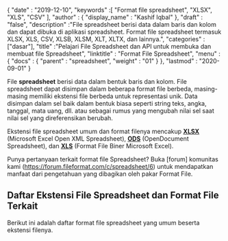{
  "date" : "2019-12-10",
  "keywords" :[ "Format file spreadsheet", "XLSX", "XLS", "CSV" ],
  "author" : {
    "display_name" : "Kashif Iqbal"
},
  "draft" : "false",
  "description" :"File spreadsheet berisi data dalam baris dan kolom dan dapat dibuka di aplikasi spreadsheet. Format file spreadsheet termasuk XLSX, XLS, CSV, XLSB, XLSM, XLT, XLTX, dan lainnya.",
  "categories" :["dasar"],
  "title" :"Pelajari File Spreadsheet dan API untuk membuka dan membuat file Spreadsheet",
  "linktitle" : "Format File Spreadsheet",
  "menu" : {
    "docs" : {
      "parent" : "spreadsheet",
      "weight" : "01"
}
},
  "lastmod" : "2020-09-01"
}

File **spreadsheet** berisi data dalam bentuk baris dan kolom. File spreadsheet dapat disimpan dalam beberapa format file berbeda, masing-masing memiliki ekstensi file berbeda untuk representasi unik. Data disimpan dalam sel baik dalam bentuk biasa seperti string teks, angka, tanggal, mata uang, dll. atau sebagai rumus yang mengubah nilai sel saat nilai sel yang direferensikan berubah.

Ekstensi file spreadsheet umum dan format filenya mencakup **[XLSX](/id/spreadsheet/xlsx/)** (Microsoft Excel Open XML Spreadsheet), **[ODS](/id/spreadsheet/ods/)** (OpenDocument Spreadsheet), dan **[XLS](/id/spreadsheet/xls/)** (Format File Biner Microsoft Excel).

Punya pertanyaan terkait format file Spreadsheet? Buka [forum] komunitas kami (https://forum.fileformat.com/c/spreadsheet/6) untuk mendapatkan manfaat dari pengetahuan yang dibagikan oleh pakar Format File.

## Daftar Ekstensi File Spreadsheet dan Format File Terkait

Berikut ini adalah daftar format file spreadsheet yang umum beserta ekstensi filenya.

